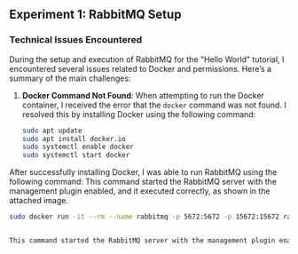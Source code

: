 ## Experiment 1: RabbitMQ Setup

### Technical Issues Encountered

During the setup and execution of RabbitMQ for the "Hello World" tutorial, I encountered several issues related to Docker and permissions. Here’s a summary of the main challenges:

1. **Docker Command Not Found**: 
   When attempting to run the Docker container, I received the error that the `docker` command was not found. I resolved this by installing Docker using the following command:

   ```bash
   sudo apt update
   sudo apt install docker.io 
   sudo systemctl enable docker
   sudo systemctl start docker


After successfully installing Docker, I was able to run RabbitMQ using the following command:
This command started the RabbitMQ server with the management plugin enabled, and it executed correctly, as shown in the attached image.

```bash
sudo docker run -it --rm --name rabbitmq -p 5672:5672 -p 15672:15672 rabbitmq:4.0-management


This command started the RabbitMQ server with the management plugin enabled, and it executed correctly, as shown in the attached image.

